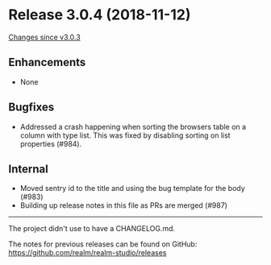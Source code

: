 # Release 3.0.4 (2018-11-12)

[Changes since v3.0.3](https://github.com/realm/realm-studio/compare/v3.0.3...v3.0.4)

## Enhancements
- None

## Bugfixes
- Addressed a crash happening when sorting the browsers table on a column with type list. This was fixed by disabling sorting on list properties (#984).

## Internal
- Moved sentry id to the title and using the bug template for the body (#983)
- Building up release notes in this file as PRs are merged (#987)

---

The project didn't use to have a CHANGELOG.md.

The notes for previous releases can be found on GitHub: https://github.com/realm/realm-studio/releases
